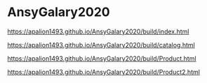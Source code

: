 # AnsyGalary2020
https://apalion1493.github.io/AnsyGalary2020/build/index.html

https://apalion1493.github.io/AnsyGalary2020/build/catalog.html

https://apalion1493.github.io/AnsyGalary2020/build/Product.html

https://apalion1493.github.io/AnsyGalary2020/build/Product2.html
